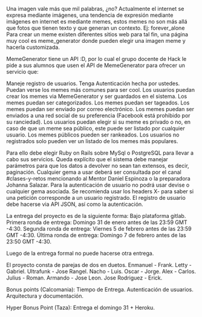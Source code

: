 Una imagen vale más que mil palabras, ¿no? Actualmente el internet se expresa mediante imágenes, una tendencia de expresión mediante imágenes en internet es mediante memes, estos memes no son más allá que fotos que tienen texto y que generan un contexto. Ej: forever_alone
Para crear un meme existen diferentes sitios web para tal fin, una página muy cool es meme_generator donde pueden elegir una imagen meme y hacerla customizada.

MemeGenerator tiene un API :D, por lo cual el grupo docente de Hack le pide a sus alumnos que usen el API de MemeGenerator para ofrecer un servicio que:

Maneje registro de usuarios.
Tenga Autenticación hecha por ustedes.
Puedan verse los memes más comunes para ser cool.
Los usuarios puedan crear los memes via MemeGenerator y ser guardados en el sistema.
Los memes puedan ser categorizados.
Los memes puedan ser tageados.
Los memes puedan ser enviado por correo electrónico.
Los memes puedan ser enviados a una red social de su preferencia (Facebook está prohibido por su ranciedad).
Los usuarios puedan elegir si su meme es privado o no, en caso de que un meme sea público, este puede ser listado por cualquier usuario.
Los memes públicos pueden ser rankeados.
Los usuarios no registrados solo pueden ver un listado de los memes más populares.

Para ello debe elegir Ruby on Rails sobre MySql o PostgreSQL para llevar a cabo sus servicios. Queda explícito que el sistema debe manejar parámetros para que los datos a devolver no sean tan extensos, es decir, paginación.
Cualquier gema a usar deberá ser consultada por el canal #clases-y-retos mencionando al Mentor Daniel Espinoza o la preparadora Johanna Salazar.
Para la autenticación de usuario no podrá usar devise o cualquier gema asociada. Se recomienda usar los headers X- para saber si una petición corresponde a un usuario registrado.
El registro de usuario debe hacerse via API JSON, así como la autenticación.

La entrega del proyecto es de la siguiente forma:
Bajo plataforma gitlab.
Primera ronda de entrega: Domingo 31 de enero antes de las 23:59 GMT -4:30.
Segunda ronda de entrega: Viernes 5 de febrero antes de las 23:59 GMT -4:30.
Última ronda de entrega: Domingo 7 de febrero antes de las 23:50 GMT -4:30.

Luego de la entrega formal no puede hacerse otra entrega.

El proyecto consta de parejas de dos en duetos.
Enmanuel - Frank.
Letty - Gabriel.
Ultrafunk - Jose Rangel.
Nacho - Luis.
Oscar - Jorge.
Alex - Carlos.
Julius - Roman.
Armando - Jose Leon.
Jose Rodriguez - Erick.

Bonus points (Calcomania):
Tiempo de Entrega.
Autenticación de usuarios.
Arquitectura y documentación.

Hyper Bonus Point (Taza):
Entrega el domingo 31 + Heroku.
